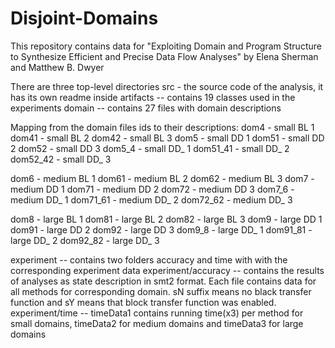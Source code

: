 # Disjoint-Domains
This repository contains data for "Exploiting Domain and Program Structure to Synthesize Efficient and Precise Data Flow Analyses" 
by Elena Sherman and Matthew B. Dwyer

There are three top-level directories
src - the source code of the analysis, it has its own readme inside
artifacts -- contains 19 classes used in the experiments
domain -- contains 27 files with domain descriptions

Mapping from the domain files ids to their descriptions:
dom4 - small BL 1
dom41 - small BL 2
dom42 - small BL 3
dom5 - small DD 1
dom51 - small DD 2
dom52 - small DD 3
dom5_4 - small DD_ 1
dom51_41 - small DD_ 2
dom52_42 - small DD_ 3 

dom6 - medium BL 1
dom61 - medium BL 2
dom62 - medium BL 3
dom7 - medium DD 1
dom71 - medium DD 2
dom72 - medium DD 3
dom7_6 - medium DD_ 1
dom71_61 - medium DD_ 2
dom72_62 - medium DD_ 3

dom8 - large BL 1
dom81 - large BL 2
dom82 - large BL 3
dom9 - large DD 1
dom91 - large DD 2
dom92 - large DD 3
dom9_8 - large DD_ 1
dom91_81 - large DD_ 2
dom92_82 - large DD_ 3

experiment -- contains two folders accuracy and time with with the corresponding experiment data
experiment/accuracy -- contains the results of analyses as state description in smt2 format. Each file contains data for all methods for corresponding domain. sN suffix means no black transfer function and sY means that block transfer function was enabled.
experiment/time -- timeData1 contains running time(x3) per method for small domains, timeData2 for medium domains and timeData3 for large domains